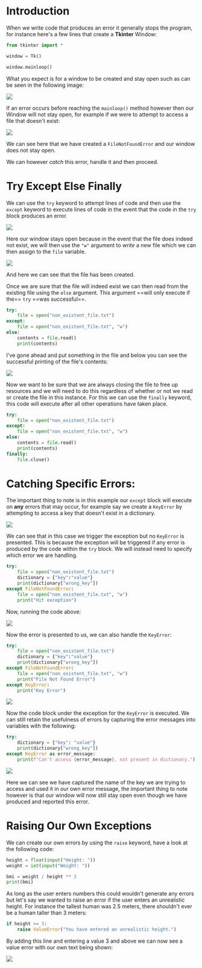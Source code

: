 # Introduction

When we write code that produces an error it generally stops the program, for instance here's a few lines that create a **Tkinter** Window:

```python
from tkinter import *

window = Tk()

window.mainloop()
```

What you expect is for a window to be created and stay open such as can be seen in the following image:

![](Pictures/Try%20Catch%20Except%20Finally%20-%20Window.png)

If an error occurs before reaching the `mainloop()` method however then our Window will not stay open, for example if we were to attempt to access a file that doesn't exist:

![](Pictures/Try%20Catch%20Except%20Finally%20-%20Error.png)

We can see here that we have created a `FileNotFoundError` and our window does not stay open.

We can however  *catch* this error, handle it and then proceed.
# Try Except Else Finally

We can use the `try` keyword to attempt lines of code and then use the `except` keyword to execute lines of code in the event that the code in the `try` block produces an error.

![](Pictures/Error%20Handling%20-%20Try%20Except.png)

Here our window stays open because in the event that the file does indeed not exist, we will then use the `"w"` argument to *write* a new file which we can then assign to the `file` variable.

![](Pictures/Error%20Handling%20-%20File.png)

And here we can see that the file has been created.

Once we are sure that the file will indeed exist we can then read from the existing file using the `else` argument. This argument ==will only execute if the== `try` ==was successful==.

```python
try:
    file = open("non_existent_file.txt") 
except:
    file = open("non_existent_file.txt", "w")
else:
    contents = file.read()
    print(contents)
```

I've gone ahead and put something in the file and below you can see the successful printing of the file's contents:

![](Pictures/Error%20Handling%20-%20Something.png)

Now we want to be sure that we are always closing the file to free up resources and we will need to do this regardless of whether or not we read or create the file in this instance. For this we can use the `finally` keyword, this code will execute after all other operations have taken place.

```python
try:
    file = open("non_existent_file.txt") 
except:
    file = open("non_existent_file.txt", "w")
else:
    contents = file.read()
    print(contents)
finally:
    file.close()
```
# Catching Specific Errors:

The important thing to note is in this example our `except` block will execute on **any** errors that may occur, for example say we create a `KeyError` by attempting to access a key that doesn't exist in a dictionary.

![](Pictures/Error%20Handling%20-%20No%20Key%20Error.png)

We can see that in this case we trigger the exception but no `KeyError` is presented. This is because the exception will be triggered if any error is produced by the code within the `try` block. We will instead need to specify which error we are handling.

```python
try:
    file = open("non_existent_file.txt") 
    dictionary = {"key":"value"}
    print(dictionary["wrong_key"])
except FileNotFoundError:
    file = open("non_existent_file.txt", "w")
    print("Hit exception")
```

Now, running the code above:

![](Pictures/Error%20Handling%20-%20KeyError.png)

Now the error is presented to us, we can also handle the `KeyError`:

```python
try:
    file = open("non_existent_file.txt") 
    dictionary = {"key":"value"}
    print(dictionary["wrong_key"])
except FileNotFoundError:
    file = open("non_existent_file.txt", "w")
    print("File Not Found Error")
except KeyError:
    print("Key Error")
```

![](Pictures/Error%20Handling%20-%20Handled%20Key%20Error.png)

Now the code block under the exception for the `KeyError` is executed. We can still retain the usefulness of errors by capturing the error messages into variables with the following:

```python
try:
    dictionary = {"key": "value"}
    print(dictionary["wrong_key"])
except KeyError as error_message:
    print(f"Can't access {error_message}, not present in dictionary.")
```

![](Pictures/Error%20Handling%20-%20Error%20Message%20Saved.png)

Here we can see we have captured the name of the key we are trying to access and used it in our own error message, the important thing to note however is that our window will now still stay open even though we have produced and reported this error.
# Raising Our Own Exceptions

We can create our own errors by using the `raise` keyword, have a look at the following code:

```python
height = float(input("Height: "))
weight = int(input("Weight: "))

bmi = weight / height ** 2
print(bmi)
```

As long as the user enters numbers this could wouldn't generate any errors but let's say we wanted to raise an error if the user enters an unrealistic height. For instance the tallest human was 2.5 meters, there shouldn't ever be a human taller than 3 meters:

```python
if height >= 3:
    raise ValueError("You have entered an unrealistic height.")
```

By adding this line and entering a value 3 and above we can now see a value error with our own text being shown:

![](Pictures/Error%20Handling%20-%20Raised%20Exception.png)


